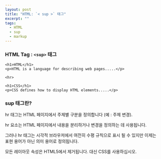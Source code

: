 ```yaml
---
layout: post
title: "HTML: `< sup >` 태그"
excerpt: ""
tags: 
  - HTML
  - sup
  - markup
---
```


### HTML Tag : `<sup>` 태그
```
<h1>HTML</h1>
<p>HTML is a language for describing web pages.....</p>

<hr>

<h1>CSS</h1>
<p>CSS defines how to display HTML elements.....</p>

```
### sup 태그란?

hr 태그는 HTML 페이지에서 주제별 구분을 정의합니다 (예 : 주제 변경).

hr 요소는 HTML 페이지에서 내용을 분리하거나 변경을 정의하는 데 사용됩니다.

그러나 hr 태그는 시각적 브라우저에서 여전히 수평 규칙으로 표시 될 수 있지만 이제는 표현 용어가 아닌 의미 용어로 정의됩니다.

모든 레이아웃 속성은 HTML5에서 제거됩니다. 대신 CSS를 사용하십시오.
